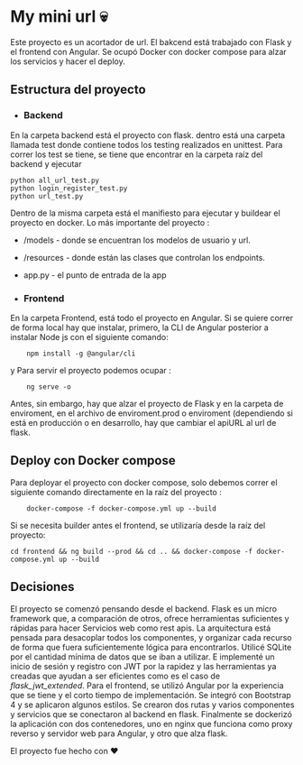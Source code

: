 #  My mini url :skull:

Este proyecto es un acortador de url. El bakcend está trabajado con Flask y el frontend con Angular. Se ocupó Docker con docker compose para alzar los servicios y hacer el deploy. 

## Estructura del proyecto 
*  ### Backend 
En la carpeta backend está el proyecto con flask. dentro está una carpeta llamada test donde contiene todos los testing realizados en unittest. Para correr los test se tiene, se tiene que encontrar en la carpeta raíz del backend y ejecutar 

```
python all_url_test.py
python login_register_test.py
python url_test.py
```

Dentro de la misma carpeta está el manifiesto para ejecutar y buildear el proyecto en docker. 
Lo más importante del proyecto  : 
* /models - donde se encuentran los modelos de usuario y url. 
* /resources - donde están las clases que controlan los endpoints.
* app.py - el punto de entrada de la app 

*  ### Frontend
En la carpeta Frontend, está todo el proyecto en Angular. Si se quiere correr de forma local hay que instalar, primero, la CLI de Angular posterior a  instalar Node js con el siguiente comando: 
```
	npm install -g @angular/cli
```

y Para servir el proyecto podemos ocupar :
```
	ng serve -o
```
 
Antes, sin embargo, hay que alzar el proyecto de Flask y en la carpeta de enviroment, en el archivo de enviroment.prod o enviroment (dependiendo si está en producción o en desarrollo, hay que cambiar el apiURL al url de flask. 



## Deploy con Docker compose 

Para deployar el proyecto con docker compose, solo debemos correr el siguiente comando  directamente en la raíz del proyecto : 
```
	docker-compose -f docker-compose.yml up --build
```
Si se necesita builder antes el frontend, se utilizaría desde la raíz del proyecto: 
```
cd frontend && ng build --prod && cd .. && docker-compose -f docker-compose.yml up --build
```

## Decisiones 

El proyecto se comenzó pensando desde el backend. Flask es un micro framework que, a comparación de otros, ofrece herramientas suficientes y rápidas para hacer Servicios web como rest apis. 
La arquitectura está pensada para desacoplar todos los componentes, y organizar cada recurso de forma que fuera suficientemente lógica para encontrarlos. Utilicé SQLite por el cantidad mínima de datos que se iban a utilizar. 
E implementé un inicio de sesión y registro con JWT por la rapidez y las herramientas ya creadas que ayudan a ser eficientes como es el caso de *flask_jwt_extended*. 
Para el frontend, se utilizó Angular por la experiencia que se tiene y el corto tiempo de implementación. Se integró con Bootstrap 4 y se aplicaron algunos estilos. Se crearon dos rutas y varios componentes y servicios que se conectaron al backend en flask. 
Finalmente se dockerizó la aplicación con dos contenedores, uno en nginx que funciona como proxy reverso y servidor web para Angular, y otro que alza flask.  


El proyecto fue hecho con :heart: 